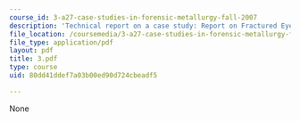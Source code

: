 ```yaml
---
course_id: 3-a27-case-studies-in-forensic-metallurgy-fall-2007
description: 'Technical report on a case study: Report on Fractured Eyebolt.'
file_location: /coursemedia/3-a27-case-studies-in-forensic-metallurgy-fall-2007/80dd41ddef7a03b00ed90d724cbeadf5_3.pdf
file_type: application/pdf
layout: pdf
title: 3.pdf
type: course
uid: 80dd41ddef7a03b00ed90d724cbeadf5

---
```

None